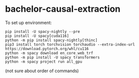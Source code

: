 # bachelor-causal-extraction

To set up environment:
```
pip install -U spacy-nightly --pre
pip install -U spacy[cuda116]
python -m pip install spacy-nightly[thinc]
pip3 install torch torchvision torchaudio --extra-index-url https://download.pytorch.org/whl/cu116
python -m spacy download en_core_web_trf
python -m pip install -U spacy transformers
python -m spacy project run all_gpu
```
(not sure about order of commands)
